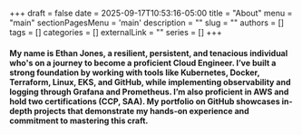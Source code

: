 +++ 
draft = false
date = 2025-09-17T10:53:16-05:00
title = "About"
menu = "main"
sectionPagesMenu = 'main'
description = ""
slug = ""
authors = []
tags = []
categories = []
externalLink = ""
series = []
+++

#### My name is Ethan Jones, a resilient, persistent, and tenacious individual who's on a journey to become a proficient Cloud Engineer. I’ve built a strong foundation by working with tools like Kubernetes, Docker, Terraform, Linux, EKS, and GitHub, while implementing observability and logging through Grafana and Prometheus. I’m also proficient in AWS and hold two certifications (CCP, SAA). My portfolio on GitHub showcases in-depth projects that demonstrate my hands-on experience and commitment to mastering this craft.